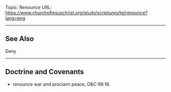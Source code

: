 Topic: Renounce
URL: https://www.churchofjesuschrist.org/study/scriptures/tg/renounce?lang=eng

---

## See Also

Deny

---

## Doctrine and Covenants

- renounce war and proclaim peace, D&C 98:16.

